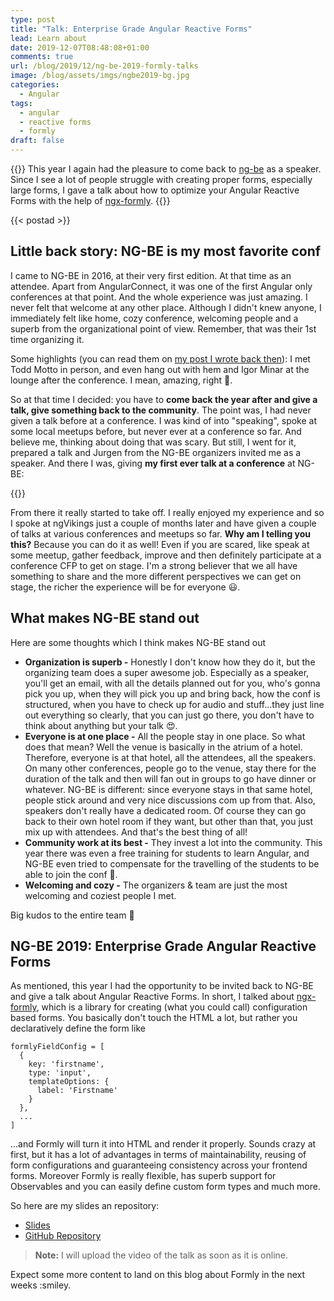 ```yaml
---
type: post
title: "Talk: Enterprise Grade Angular Reactive Forms"
lead: Learn about 
date: 2019-12-07T08:48:08+01:00
comments: true
url: /blog/2019/12/ng-be-2019-formly-talks
image: /blog/assets/imgs/ngbe2019-bg.jpg
categories:
  - Angular
tags:
  - angular
  - reactive forms
  - formly
draft: false
---
```


{{<intro>}}
  This year I again had the pleasure to come back to [ng-be](https://ng-be.org/) as a speaker. Since I see a lot of people struggle with creating proper forms, especially large forms, I gave a talk about how to optimize your Angular Reactive Forms with the help of [ngx-formly](https://formly.dev/).
{{</intro>}}
<!--more-->

{{< postad >}}

## Little back story: NG-BE is my most favorite conf

I came to NG-BE in 2016, at their very first edition. At that time as an attendee. Apart from AngularConnect, it was one of the first Angular only conferences at that point. And the whole experience was just amazing. I never felt that welcome at any other place. Although I didn't knew anyone, I immediately felt like home, cozy conference, welcoming people and a superb from the organizational point of view. Remember, that was their 1st time organizing it.  

Some highlights (you can read them on [my post I wrote back then](/blog/2016/12/angular-community-ngbe-conf/)): I met Todd Motto in person, and even hang out with hem and Igor Minar at the lounge after the conference. I mean, amazing, right 🤩.

So at that time I decided: you have to **come back the year after and give a talk, give something back to the community**. The point was, I had never given a talk before at a conference. I was kind of into "speaking", spoke at some local meetups before, but never ever at a conference so far. And believe me, thinking about doing that was scary. But still, I went for it, prepared a talk and Jurgen from the NG-BE organizers invited me as a speaker. And there I was, giving **my first ever talk at a conference** at NG-BE:

{{<youtube K4YMmwxGKjY>}}

From there it really started to take off. I really enjoyed my experience and so I spoke at ngVikings just a couple of months later and have given a couple of talks at various conferences and meetups so far. **Why am I telling you this?** Because you can do it as well! Even if you are scared, like speak at some meetup, gather feedback, improve and then definitely participate at a conference CFP to get on stage. I'm a strong believer that we all have something to share and the more different perspectives we can get on stage, the richer the experience will be for everyone :smiley:.

## What makes NG-BE stand out

Here are some thoughts which I think makes NG-BE stand out

- **Organization is superb -** Honestly I don't know how they do it, but the organizing team does a super awesome job. Especially as a speaker, you'll get an email, with all the details planned out for you, who's gonna pick you up, when they will pick you up and bring back, how the conf is structured, when you have to check up for audio and stuff...they just line out everything so clearly, that you can just go there, you don't have to think about anything but your talk :heart_eyes:.
- **Everyone is at one place -** All the people stay in one place. So what does that mean? Well the venue is basically in the atrium of a hotel. Therefore, everyone is at that hotel, all the attendees, all the speakers. On many other conferences, people go to the venue, stay there for the duration of the talk and then will fan out in groups to go have dinner or whatever. NG-BE is different: since everyone stays in that same hotel, people stick around and very nice discussions com up from that. Also, speakers don't really have a dedicated room. Of course they can go back to their own hotel room if they want, but other than that, you just mix up with attendees. And that's the best thing of all!
- **Community work at its best -** They invest a lot into the community. This year there was even a free training for students to learn Angular, and NG-BE even tried to compensate for the travelling of the students to be able to join the conf 🤯.
- **Welcoming and cozy -** The organizers & team are just the most welcoming and coziest people I met. 

Big kudos to the entire team 👏

## NG-BE 2019: Enterprise Grade Angular Reactive Forms

As mentioned, this year I had the opportunity to be invited back to NG-BE and give a talk about Angular Reactive Forms. In short, I talked about [ngx-formly](https://formly.dev), which is a library for creating (what you could call) configuration based forms. You basically don't touch the HTML a lot, but rather you declaratively define the form like

```
formlyFieldConfig = [
  {
    key: 'firstname',
    type: 'input',
    templateOptions: {
      label: 'Firstname'
    }
  },
  ...
]
```

...and Formly will turn it into HTML and render it properly. Sounds crazy at first, but it has a lot of advantages in terms of maintainability, reusing of form configurations and guaranteeing consistency across your frontend forms. Moreover Formly is really flexible, has superb support for Observables and you can easily define custom form types and much more.

So here are my slides an repository:

- [Slides](http://bit.ly/ngbe2019-formly-slides)
- [GitHub Repository](http://bit.ly/ngbe2019-formly-repo)

> **Note:** I will upload the video of the talk as soon as it is online.

Expect some more content to land on this blog about Formly in the next weeks :smiley.